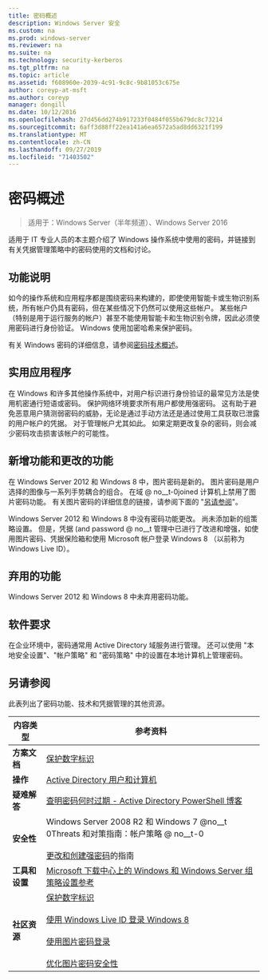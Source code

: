 ```yaml
---
title: 密码概述
description: Windows Server 安全
ms.custom: na
ms.prod: windows-server
ms.reviewer: na
ms.suite: na
ms.technology: security-kerberos
ms.tgt_pltfrm: na
ms.topic: article
ms.assetid: f608960e-2039-4c91-9c8c-9b81053c675e
author: coreyp-at-msft
ms.author: coreyp
manager: dongill
ms.date: 10/12/2016
ms.openlocfilehash: 27d456dd274b917233f0484f055b679dc8c73214
ms.sourcegitcommit: 6aff3d88ff22ea141a6ea6572a5ad8dd6321f199
ms.translationtype: MT
ms.contentlocale: zh-CN
ms.lasthandoff: 09/27/2019
ms.locfileid: "71403502"
---
```

# <a name="passwords-overview"></a>密码概述

>适用于：Windows Server（半年频道）、Windows Server 2016

适用于 IT 专业人员的本主题介绍了 Windows 操作系统中使用的密码，并链接到有关凭据管理策略中的密码使用的文档和讨论。

## <a name="BKMK_OVER"></a>功能说明
如今的操作系统和应用程序都是围绕密码来构建的，即使使用智能卡或生物识别系统，所有帐户仍具有密码，但在某些情况下仍然可以使用这些帐户。 某些帐户（特别是用于运行服务的帐户）甚至不能使用智能卡和生物识别令牌，因此必须使用密码进行身份验证。 Windows 使用加密哈希来保护密码。

有关 Windows 密码的详细信息，请参阅[密码技术概述](https://technet.microsoft.com/library/hh994558(WS.10).aspx)。

## <a name="BKMK_APP"></a>实用应用程序
在 Windows 和许多其他操作系统中，对用户标识进行身份验证的最常见方法是使用机密通行短语或密码。 保护网络环境要求所有用户都使用强密码。 这有助于避免恶意用户猜测弱密码的威胁，无论是通过手动方法还是通过使用工具获取已泄露的用户帐户的凭据。 对于管理帐户尤其如此。 如果定期更改复杂的密码，则会减少密码攻击损害该帐户的可能性。

## <a name="BKMK_NEW"></a>新增功能和更改的功能
在 Windows Server 2012 和 Windows 8 中，图片密码是新的。 图片密码是用户选择的图像与一系列手势耦合的组合。 在域 @ no__t-0joined 计算机上禁用了图片密码功能。 有关图片密码的详细信息的链接，请参阅下面的 "[另请参阅](#BKMK_LINKS)"。

Windows Server 2012 和 Windows 8 中没有密码功能更改。 尚未添加新的组策略设置。 但是，凭据 \(and password @ no__t 管理中已进行了改进和增强，如使用图片密码、凭据保险箱和使用 Microsoft 帐户登录 Windows 8 （以前称为 Windows Live ID）。

## <a name="BKMK_DEP"></a>弃用的功能
Windows Server 2012 和 Windows 8 中未弃用密码功能。

## <a name="BKMK_SOFT"></a>软件要求
在企业环境中，密码通常用 Active Directory 域服务进行管理。 还可以使用 "本地安全设置"、"帐户策略" 和 "密码策略" 中的设置在本地计算机上管理密码。

## <a name="BKMK_LINKS"></a>另请参阅
此表列出了密码功能、技术和凭据管理的其他资源。

|内容类型|参考资料|
|--------|-------|
|**方案文档**|[保护数字标识](http://blogs.msdn.com/b/b8/archive/2011/12/14/protecting-your-digital-identity.aspx)|
|**操作**|[Active Directory 用户和计算机](https://technet.microsoft.com/library/cc754217.aspx)|
|**疑难解答**|[查明密码何时过期 \- Active Directory PowerShell 博客](http://blogs.msdn.com/b/adpowershell/archive/2010/08/09/9970198.aspx)|
|**安全性**| Windows Server 2008 R2 和 Windows 7 @no__t 0Threats 和对策指南：帐户策略 @ no__t-0<br /><br />[更改和创建强密码](https://www.microsoft.com/security/online-privacy/passwords-create.aspx)的指南|
|**工具和设置**|[Microsoft 下载中心上的 Windows 和 Windows Server 组策略设置参考](https://www.microsoft.com/download/en/details.aspx?amp;displaylang=en&displaylang=en&id=25250)|
|**社区资源**|[保护数字标识](http://blogs.msdn.com/b/b8/archive/2011/12/14/protecting-your-digital-identity.aspx)<br /><br />[使用 Windows Live ID 登录 Windows 8](http://blogs.msdn.com/b/b8/archive/2011/09/26/signing-in-to-windows-8-with-a-windows-live-id.aspx)<br /><br />[使用图片密码登录](http://blogs.msdn.com/b/b8/archive/2011/12/16/signing-in-with-a-picture-password.aspx)<br /><br />[优化图片密码安全性](http://blogs.msdn.com/b/b8/archive/2011/12/19/optimizing-picture-password-security.aspx)|


